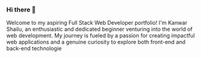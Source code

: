 ### Hi there 👋

Welcome to my aspiring Full Stack Web Developer portfolio! I'm Kanwar Shailu, an enthusiastic and dedicated beginner venturing into the world of web development. My journey is fueled by a passion for creating impactful web applications and a genuine curiosity to explore both front-end and back-end technologie


